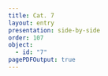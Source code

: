 ```yaml
---
title: Cat. 7
layout: entry
presentation: side-by-side
order: 107
object:
  - id: "7"
pagePDFOutput: true
---
```

